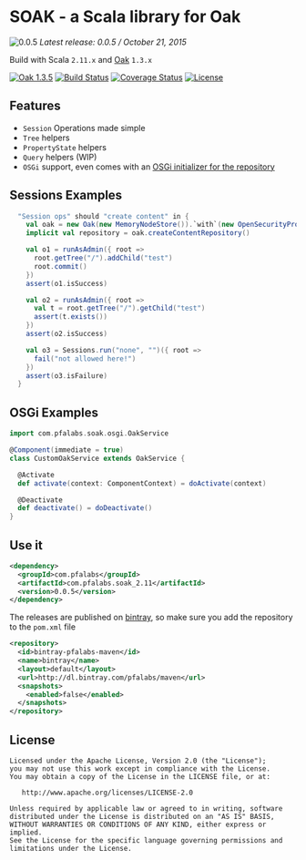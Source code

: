 SOAK - a Scala library for Oak
==============================

![0.0.5](https://img.shields.io/badge/soak-0.0.5-blue.svg) *Latest release: 0.0.5 / October 21, 2015*

Build with Scala ```2.11.x``` and [Oak](https://jackrabbit.apache.org/oak/) ```1.3.x```

[![Oak 1.3.5](https://img.shields.io/badge/Oak-1.3.5-green.svg)](https://jackrabbit.apache.org/oak/)
[![Build Status](https://travis-ci.org/alexparvulescu/soak.svg?branch=master)](https://travis-ci.org/alexparvulescu/soak)
[![Coverage Status](https://coveralls.io/repos/alexparvulescu/soak/badge.svg?branch=master&service=github)](https://coveralls.io/github/alexparvulescu/soak?branch=master)
[![License](http://img.shields.io/:license-Apache%202-red.svg)](http://www.apache.org/licenses/LICENSE-2.0.txt)


Features
--------
* ```Session``` Operations made simple
* ```Tree``` helpers
* ```PropertyState``` helpers
* ```Query``` helpers (WIP)
* ```OSGi``` support, even comes with an [OSGi initializer for the repository](https://github.com/alexparvulescu/soak/blob/master/src/main/scala/com/pfalabs/soak/osgi/OakService.scala#L28)

Sessions Examples
-----------------

```scala
  "Session ops" should "create content" in {
    val oak = new Oak(new MemoryNodeStore()).`with`(new OpenSecurityProvider())
    implicit val repository = oak.createContentRepository()

    val o1 = runAsAdmin({ root =>
      root.getTree("/").addChild("test")
      root.commit()
    })
    assert(o1.isSuccess)

    val o2 = runAsAdmin({ root =>
      val t = root.getTree("/").getChild("test")
      assert(t.exists())
    })
    assert(o2.isSuccess)

    val o3 = Sessions.run("none", "")({ root =>
      fail("not allowed here!")
    })
    assert(o3.isFailure)
  }
```

OSGi Examples
-------------

```scala
import com.pfalabs.soak.osgi.OakService

@Component(immediate = true)
class CustomOakService extends OakService {

  @Activate
  def activate(context: ComponentContext) = doActivate(context)

  @Deactivate
  def deactivate() = doDeactivate()
}
```

Use it
------

```xml
<dependency>
  <groupId>com.pfalabs</groupId>
  <artifactId>com.pfalabs.soak_2.11</artifactId>
  <version>0.0.5</version>
</dependency>
```

The releases are published on [bintray](https://bintray.com/pfalabs/maven/soak), so make sure you add the repository to the ```pom.xml``` file

```xml
<repository>
  <id>bintray-pfalabs-maven</id>
  <name>bintray</name>
  <layout>default</layout>
  <url>http://dl.bintray.com/pfalabs/maven</url>
  <snapshots>
    <enabled>false</enabled>
  </snapshots>
</repository>
```

License
-------

```
Licensed under the Apache License, Version 2.0 (the "License");
you may not use this work except in compliance with the License.
You may obtain a copy of the License in the LICENSE file, or at:

   http://www.apache.org/licenses/LICENSE-2.0

Unless required by applicable law or agreed to in writing, software
distributed under the License is distributed on an "AS IS" BASIS,
WITHOUT WARRANTIES OR CONDITIONS OF ANY KIND, either express or implied.
See the License for the specific language governing permissions and
limitations under the License.
```
